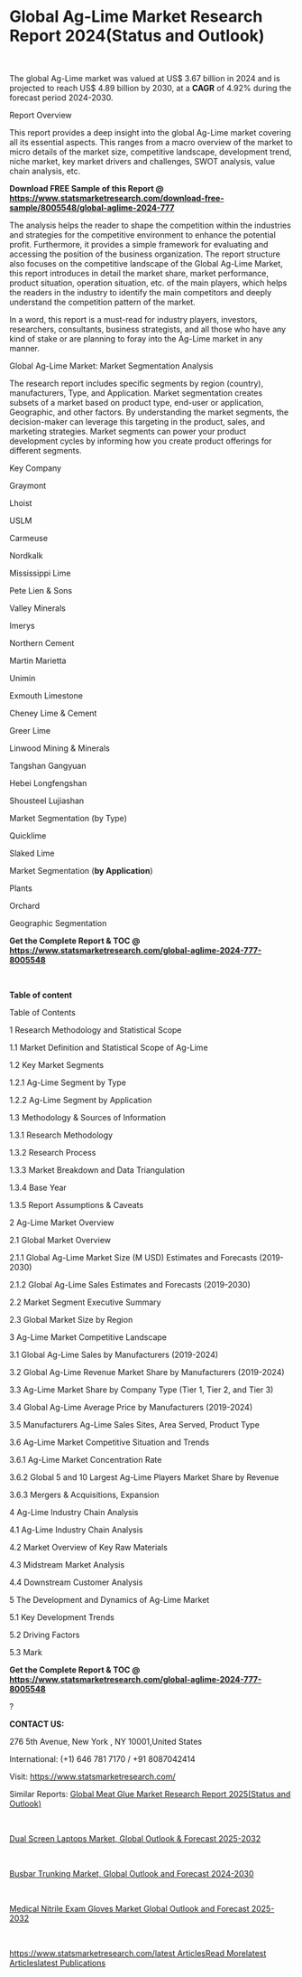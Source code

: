 <h1>Global Ag-Lime Market Research Report 2024(Status and Outlook)</h1><br/><p>The global Ag-Lime market was valued at US$ 3.67 billion in 2024 and is projected to reach US$ 4.89 billion by 2030, at a <strong>CAGR</strong> of 4.92% during the forecast period 2024-2030.</p>
 
 
 
 <p>Report Overview</p>
 
 
 
 <p>This report provides a deep insight into the global Ag-Lime market covering all its essential aspects. This ranges from a macro overview of the market to micro details of the market size, competitive landscape, development trend, niche market, key market drivers and challenges, SWOT analysis, value chain analysis, etc.</p>
 
 
 
 <p><strong>Download FREE Sample of this Report @ <a href="https://www.statsmarketresearch.com/download-free-sample/8005548/global-aglime-2024-777">https://www.statsmarketresearch.com/download-free-sample/8005548/global-aglime-2024-777</a></strong></p>
 
 
 
 <p>The analysis helps the reader to shape the competition within the industries and strategies for the competitive environment to enhance the potential profit. Furthermore, it provides a simple framework for evaluating and accessing the position of the business organization. The report structure also focuses on the competitive landscape of the Global Ag-Lime Market, this report introduces in detail the market share, market performance, product situation, operation situation, etc. of the main players, which helps the readers in the industry to identify the main competitors and deeply understand the competition pattern of the market.</p>
 
 
 
 <p>In a word, this report is a must-read for industry players, investors, researchers, consultants, business strategists, and all those who have any kind of stake or are planning to foray into the Ag-Lime market in any manner.</p>
 
 
 
 <p>Global Ag-Lime Market: Market Segmentation Analysis</p>
 
 
 
 <p>The research report includes specific segments by region (country), manufacturers, Type, and Application. Market segmentation creates subsets of a market based on product type, end-user or application, Geographic, and other factors. By understanding the market segments, the decision-maker can leverage this targeting in the product, sales, and marketing strategies. Market segments can power your product development cycles by informing how you create product offerings for different segments.</p>
 
 
 
 <p>Key Company</p>
 
 
 
 <p>Graymont</p>
 
 
 
 <p>Lhoist</p>
 
 
 
 <p>USLM</p>
 
 
 
 <p>Carmeuse</p>
 
 
 
 <p>Nordkalk</p>
 
 
 
 <p>Mississippi Lime</p>
 
 
 
 <p>Pete Lien & Sons</p>
 
 
 
 <p>Valley Minerals</p>
 
 
 
 <p>Imerys</p>
 
 
 
 <p>Northern Cement</p>
 
 
 
 <p>Martin Marietta</p>
 
 
 
 <p>Unimin</p>
 
 
 
 <p>Exmouth Limestone</p>
 
 
 
 <p>Cheney Lime & Cement</p>
 
 
 
 <p>Greer Lime</p>
 
 
 
 <p>Linwood Mining & Minerals</p>
 
 
 
 <p>Tangshan Gangyuan</p>
 
 
 
 <p>Hebei Longfengshan</p>
 
 
 
 <p>Shousteel Lujiashan</p>
 
 
 
 <p>Market Segmentation (by Type)</p>
 
 
 
 <p>Quicklime</p>
 
 
 
 <p>Slaked Lime</p>
 
 
 
 <p>Market Segmentation (<strong>by Application</strong>)</p>
 
 
 
 <p>Plants</p>
 
 
 
 <p>Orchard</p>
 
 
 
 <p>Geographic Segmentation</p>
 
 
 
 <div><b>Get the Complete Report & TOC @ <a href="https://www.statsmarketresearch.com/global-aglime-2024-777-8005548">https://www.statsmarketresearch.com/global-aglime-2024-777-8005548</a></b></div>
 
 
 
 <p><br />
 
 <b>Table of content</b></p>
 
 
 
 <p>Table of Contents<br />
 
 1 Research Methodology and Statistical Scope<br />
 
 1.1 Market Definition and Statistical Scope of Ag-Lime<br />
 
 1.2 Key Market Segments<br />
 
 1.2.1 Ag-Lime Segment by Type<br />
 
 1.2.2 Ag-Lime Segment by Application<br />
 
 1.3 Methodology & Sources of Information<br />
 
 1.3.1 Research Methodology<br />
 
 1.3.2 Research Process<br />
 
 1.3.3 Market Breakdown and Data Triangulation<br />
 
 1.3.4 Base Year<br />
 
 1.3.5 Report Assumptions & Caveats<br />
 
 2 Ag-Lime Market Overview<br />
 
 2.1 Global Market Overview<br />
 
 2.1.1 Global Ag-Lime Market Size (M USD) Estimates and Forecasts (2019-2030)<br />
 
 2.1.2 Global Ag-Lime Sales Estimates and Forecasts (2019-2030)<br />
 
 2.2 Market Segment Executive Summary<br />
 
 2.3 Global Market Size by Region<br />
 
 3 Ag-Lime Market Competitive Landscape<br />
 
 3.1 Global Ag-Lime Sales by Manufacturers (2019-2024)<br />
 
 3.2 Global Ag-Lime Revenue Market Share by Manufacturers (2019-2024)<br />
 
 3.3 Ag-Lime Market Share by Company Type (Tier 1, Tier 2, and Tier 3)<br />
 
 3.4 Global Ag-Lime Average Price by Manufacturers (2019-2024)<br />
 
 3.5 Manufacturers Ag-Lime Sales Sites, Area Served, Product Type<br />
 
 3.6 Ag-Lime Market Competitive Situation and Trends<br />
 
 3.6.1 Ag-Lime Market Concentration Rate<br />
 
 3.6.2 Global 5 and 10 Largest Ag-Lime Players Market Share by Revenue<br />
 
 3.6.3 Mergers & Acquisitions, Expansion<br />
 
 4 Ag-Lime Industry Chain Analysis<br />
 
 4.1 Ag-Lime Industry Chain Analysis<br />
 
 4.2 Market Overview of Key Raw Materials<br />
 
 4.3 Midstream Market Analysis<br />
 
 4.4 Downstream Customer Analysis<br />
 
 5 The Development and Dynamics of Ag-Lime Market<br />
 
 5.1 Key Development Trends<br />
 
 5.2 Driving Factors<br />
 
 5.3 Mark</p>
 
 
 
 <div><b>Get the Complete Report & TOC @ <a href="https://www.statsmarketresearch.com/global-aglime-2024-777-8005548">https://www.statsmarketresearch.com/global-aglime-2024-777-8005548</a></b></div>
 
 
 
 <p>? </p>
 
 
 
 <p><b>CONTACT US:</b><br />
 
 276 5th Avenue, New York , NY 10001,United States<br />
 
 International: (+1) 646 781 7170 / +91 8087042414<br />
 
 Visit: <a href="https://www.statsmarketresearch.com/">https://www.statsmarketresearch.com/</a><br />
 
 Similar Reports: <a href="https://www.statsmarketresearch.com/global-aglime-2024-777-8005548">Global Meat Glue Market Research Report 2025(Status and Outlook)</a><br />
 
 <br />
 
 <a href="https://www.statsmarketresearch.com/global-aglime-2024-777-8005548">Dual Screen Laptops Market, Global Outlook & Forecast 2025-2032</a><br />
 
 <br />
 
 <a href="https://www.statsmarketresearch.com/global-aglime-2024-777-8005548">Busbar Trunking Market, Global Outlook and Forecast 2024-2030</a><br />
 
 <br />
 
 <a href="https://www.statsmarketresearch.com/global-aglime-2024-777-8005548">Medical Nitrile Exam Gloves Market Global Outlook and Forecast 2025-2032 </a><br />
 
 <br />
 
 <a href="https://gyeongbokgung.com">https://www.statsmarketresearch.com/</a><a href="https://hallyeomaritime.com">latest Articles</a><a href="https://jingwansa.com">Read More</a><a href="https://nguoiviet.jp/">latest Articles</a><a href="https://www.intelmarketresearch.com/">latest Publications</a></p>